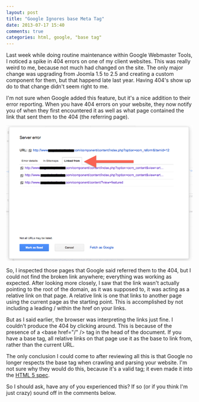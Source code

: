 ```yaml
---
layout: post
title: "Google Ignores base Meta Tag"
date: 2013-07-17 15:40
comments: true
categories: html, google, "base tag"
---
```


Last week while doing routine maintenance within Google Webmaster Tools, I noticed a spike in 404 errors on one of my client websites. This was really weird to me, because not much had changed on the site. The only major change was upgrading from Joomla 1.5 to 2.5 and creating a custom component for them, but that happend late last year. Having 404's show up do to that change didn't seem right to me.

I'm not sure when Google added this feature, but it's a nice addition to their error reporting. When you have 404 errors on your website, they now notify you of when they first encountered it as well as what page contained the link that sent them to the 404 (the referring page).

<img src="/img/google-linked-from.png" />

So, I inspected those pages that Google said referred them to the 404, but I could not find the broken link anywhere; everything was working as expected. After looking more closely, I saw that the link wasn't actually pointing to the root of the domain, as it was supposed to, it was acting as a relative link on that page. A relative link is one that links to another page using the current page as the starting point. This is accomplished by not including a leading / within the href on your links.

But as I said earlier, the browser was interpreting the links just fine. I couldn't produce the 404 by clicking around. This is because of the presence of a &lt;base href="/" /&gt; tag in the head of the  document. If you have a base tag, all relative links on that page use it as the base to link from, rather than the current URL.

The only conclusion I could come to after reviewing all this is that Google no longer respects the base tag when crawling and parsing your website. I'm not sure why they would do this, because it's a valid tag; it even made it into the [HTML 5 spec](http://dev.w3.org/html5/html-author/#the-base-element).

So I should ask, have any of you experienced this? If so (or if you think I'm just crazy) sound off in the comments below.
